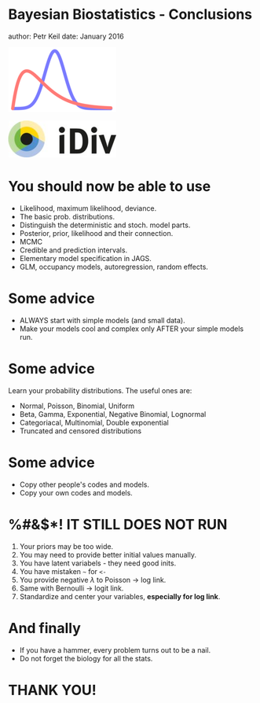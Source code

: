 Bayesian Biostatistics - Conclusions
========================================================
author: Petr Keil
date: January 2016

![](conclusions-figure/theorem.png)

![](conclusions-figure/logo.jpg)

You should now be able to use
========================================================
- Likelihood, maximum likelihood, deviance.
- The basic prob. distributions.
- Distinguish the deterministic and stoch. model parts.
- Posterior, prior, likelihood and their connection.
- MCMC
- Credible and prediction intervals.
- Elementary model specification in JAGS.
- GLM, occupancy models, autoregression, random effects.

Some advice
========================================================
- ALWAYS start with simple models (and small data).
- Make your models cool and complex only AFTER your simple models run.

Some advice
========================================================
Learn your probability distributions. The useful ones
are: 
* Normal, Poisson, Binomial, Uniform
* Beta, Gamma, Exponential, Negative Binomial, Lognormal
* Categoriacal, Multinomial, Double exponential
* Truncated and censored distributions

Some advice
========================================================
- Copy other people's codes and models.
- Copy your own codes and models.

%#&$*! IT STILL DOES NOT RUN
========================================================

1. Your priors may be too wide. 
2. You may need to provide better initial values manually.
3. You have latent variabels - they need good inits.
4. You have mistaken ```~``` for ```<-```
5. You provide negative $\lambda$ to Poisson -> log link.
6. Same with Bernoulli -> logit link.
7. Standardize and center your variables, **especially for log link**.

And finally
========================================================
 - If you have a hammer, every problem turns out to be a nail.
 - Do not forget the biology for all the stats.

 
THANK YOU!
========================================================

